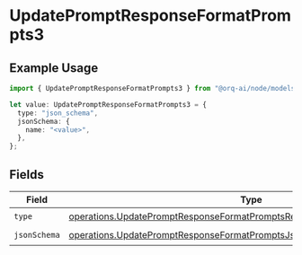 # UpdatePromptResponseFormatPrompts3

## Example Usage

```typescript
import { UpdatePromptResponseFormatPrompts3 } from "@orq-ai/node/models/operations";

let value: UpdatePromptResponseFormatPrompts3 = {
  type: "json_schema",
  jsonSchema: {
    name: "<value>",
  },
};
```

## Fields

| Field                                                                                                                                                                  | Type                                                                                                                                                                   | Required                                                                                                                                                               | Description                                                                                                                                                            |
| ---------------------------------------------------------------------------------------------------------------------------------------------------------------------- | ---------------------------------------------------------------------------------------------------------------------------------------------------------------------- | ---------------------------------------------------------------------------------------------------------------------------------------------------------------------- | ---------------------------------------------------------------------------------------------------------------------------------------------------------------------- |
| `type`                                                                                                                                                                 | [operations.UpdatePromptResponseFormatPromptsRequestRequestBodyPrompt3Type](../../models/operations/updatepromptresponseformatpromptsrequestrequestbodyprompt3type.md) | :heavy_check_mark:                                                                                                                                                     | N/A                                                                                                                                                                    |
| `jsonSchema`                                                                                                                                                           | [operations.UpdatePromptResponseFormatPromptsJsonSchema](../../models/operations/updatepromptresponseformatpromptsjsonschema.md)                                       | :heavy_check_mark:                                                                                                                                                     | N/A                                                                                                                                                                    |